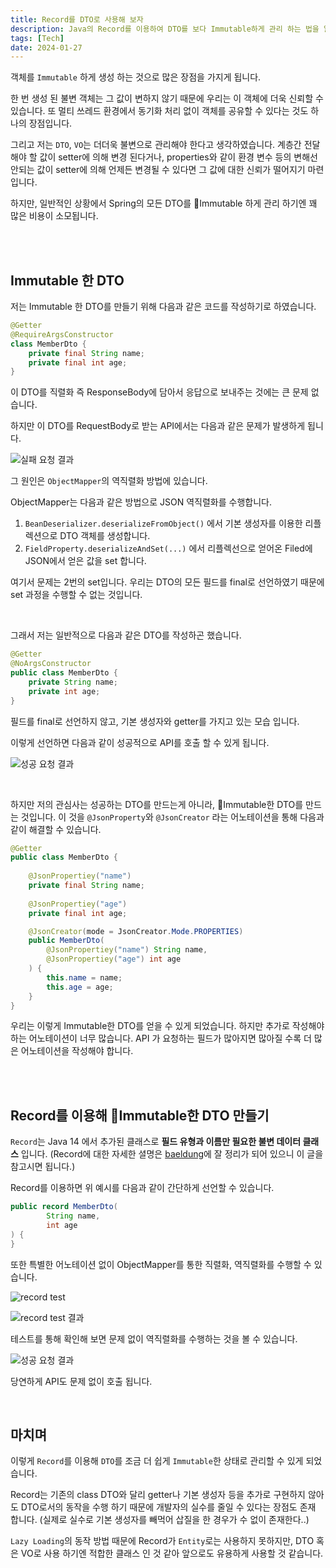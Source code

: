 ```yaml
---
title: Record를 DTO로 사용해 보자
description: Java의 Record를 이용하여 DTO를 보다 Immutable하게 관리 하는 법을 알아보자.
tags: [Tech]
date: 2024-01-27
---
```


객체를 `Immutable` 하게 생성 하는 것으로 많은 장점을 가지게 됩니다.

한 번 생성 된 불변 객체는 그 값이 변하지 않기 때문에 우리는 이 객체에 더욱 신뢰할 수 있습니다. 또 멀티 쓰레드 환경에서 동기화 처리 없이 객체를 공유할 수 있다는 것도 하나의 장점입니다.

그리고 저는 `DTO`, `VO`는 더더욱 불변으로 관리해야 한다고 생각하였습니다. 계층간 전달해야 할 값이 setter에 의해 변경 된다거나, properties와 같이 환경 변수 등의 변해선 안되는 값이 setter에 의해 언제든 변경될 수 있다면 그 값에 대한 신뢰가 떨어지기 마련입니다.

하지만, 일반적인 상황에서 Spring의 모든 DTO를 Immutable 하게 관리 하기엔 꽤 많은 비용이 소모됩니다.

<br>
<br>

## Immutable 한 DTO


저는 Immutable 한 DTO를 만들기 위해 다음과 같은 코드를 작성하기로 하였습니다.

~~~java
@Getter
@RequireArgsConstructor
class MemberDto {
	private final String name;
	private final int age;
}
~~~

이 DTO를 직렬화 즉 ResponseBody에 담아서 응답으로 보내주는 것에는 큰 문제 없습니다.

하지만 이 DTO를 RequestBody로 받는 API에서는 다음과 같은 문제가 발생하게 됩니다.

![실패 요청 결과](https://github.com/wwan13/wwan13.github.io/assets/64270501/cb6edc01-bce4-4a58-9c7b-e0d8e23a1ddf)

그 원인은 `ObjectMapper`의 역직렬화 방법에 있습니다.

ObjectMapper는 다음과 같은 방법으로 JSON 역직렬화를 수행합니다.
1. `BeanDeserializer.deserializeFromObject()` 에서 기본 생성자를 이용한 리플렉션으로 DTO 객체를 생성합니다.
2. `FieldProperty.deserializeAndSet(...)` 에서 리플렉선으로 얻어온 Filed에 JSON에서 얻은 값을 set 합니다. 

여기서 문제는 2번의 set입니다. 우리는 DTO의 모든 필드를 final로 선언하였기 때문에 set 과정을 수행할 수 없는 것입니다.

<br>

그래서 저는 일반적으로 다음과 같은 DTO를 작성하곤 했습니다.

~~~java
@Getter
@NoArgsConstructor
public class MemberDto {
	private String name;
	private int age;
}
~~~

필드를 final로 선언하지 않고, 기본 생성자와 getter를 가지고 있는 모습 입니다.

이렇게 선언하면 다음과 같이 성공적으로 API를 호출 할 수 있게 됩니다.

![성공 요청 결과](https://github.com/wwan13/wwan13.github.io/assets/64270501/1b4a1473-5075-4f93-8ec1-4e255e6ce5e9)

<br>

하지만 저의 관심사는 성공하는 DTO를 만드는게 아니라, Immutable한 DTO를 만드는 것입니다.
이 것을 `@JsonProperty`와 `@JsonCreator` 라는 어노테이션을 통해 다음과 같이 해결할 수 있습니다.

~~~java
@Getter
public class MemberDto {
	
	@JsonPropertiey("name")
	private final String name;
	
	@JsonPropertiey("age")
	private final int age;

	@JsonCreator(mode = JsonCreator.Mode.PROPERTIES)
	public MemberDto(
		@JsonPropertiey("name") String name,
		@JsonPropertiey("age") int age
	) {
		this.name = name;
		this.age = age;
	}
}
~~~

우리는 이렇게 Immutable한 DTO를 얻을 수 있게 되었습니다.
하지만 추가로 작성해야 하는 어노테이션이 너무 많습니다. API 가 요청하는 필드가 많아지면 많아질 수록 더 많은 어노테이션을 작성해야 합니다.

<br>
<br>

## Record를 이용해 Immutable한 DTO 만들기

`Record`는 Java 14 에서 추가된 클래스로 **필드 유형과 이름만 필요한 불변 데이터 클래스** 입니다.
(Record에 대한 자세한 셜명은 [baeldung](https://www.baeldung.com/java-record-keyword)에 잘 정리가 되어 있으니 이 글을 참고시면 됩니다.)

Record를 이용하면 위 예시를 다음과 같이 간단하게 선언할 수 있습니다.

~~~java
public record MemberDto(
		String name, 
		int age
) {
}
~~~

또한 특별한 어노테이션 없이 ObjectMapper를 통한 직렬화, 역직렬화를 수행할 수 있습니다.

![record test](https://github.com/wwan13/wwan13.github.io/assets/64270501/bd74c519-2bf6-40c6-80dc-259d897b84e3)

![record test 결과](https://github.com/wwan13/wwan13.github.io/assets/64270501/3fac391a-efa9-41d2-94be-f6d859499645)

테스트를 통해 확인해 보면 문제 없이 역직렬화를 수행하는 것을 볼 수 있습니다.

![성공 요청 결과](https://github.com/wwan13/wwan13.github.io/assets/64270501/1b4a1473-5075-4f93-8ec1-4e255e6ce5e9)

당연하게 API도 문제 없이 호출 됩니다.

<br>

## 마치며

이렇게 `Record`를 이용해 `DTO`를 조금 더 쉽게 `Immutable`한 상태로 관리할 수 있게 되었습니다.

Record는 기존의 class DTO와 달리 getter나 기본 생성자 등을 추가로 구현하지 않아도 DTO로서의  동작을 수행 하기 때문에 개발자의 실수를 줄일 수 있다는 장점도 존재 합니다.
(실제로 실수로 기본 생성자를 빼먹어 삽질을 한 경우가 수 없이 존재한다..)

`Lazy Loading`의 동작 방법 때문에 Record가 `Entity`로는 사용하지 못하지만, DTO 혹은 VO로 사용 하기엔 적합한 클래스 인 것 같아 앞으로도 유용하게 사용할 것 같습니다.
